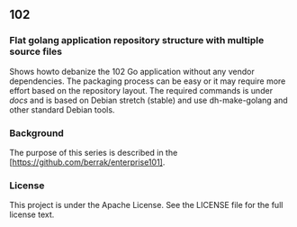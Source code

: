 ## 102

### Flat golang application repository structure with multiple source files
Shows howto debanize the 102 Go application without any vendor dependencies.
The packaging process can be easy or it may require more effort based on the repository layout.
The required commands is under *docs* and is based on Debian stretch (stable) and use dh-make-golang and other standard Debian tools.

### Background
The purpose of this series is described in the [https://github.com/berrak/enterprise101].

### License
This project is under the Apache License. See the LICENSE file for the full license text.
